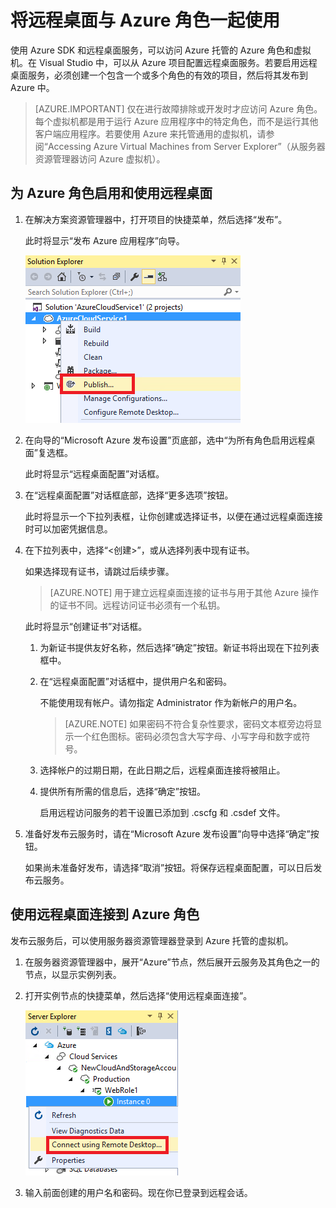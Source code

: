 <properties 
   pageTitle="对 Azure 角色使用远程桌面 | Azure"
   description="将远程桌面与 Azure 角色一起使用"
   services="visual-studio-online"
   documentationCenter="na"
   authors="TomArcher"
   manager="douge"
   editor="" />
<tags 
   ms.service="multiple"
   ms.date="04/18/2016"
   wacn.date="05/16/2016" />

# 将远程桌面与 Azure 角色一起使用

使用 Azure SDK 和远程桌面服务，可以访问 Azure 托管的 Azure 角色和虚拟机。在 Visual Studio 中，可以从 Azure 项目配置远程桌面服务。若要启用远程桌面服务，必须创建一个包含一个或多个角色的有效的项目，然后将其发布到 Azure 中。

>[AZURE.IMPORTANT] 仅在进行故障排除或开发时才应访问 Azure 角色。每个虚拟机都是用于运行 Azure 应用程序中的特定角色，而不是运行其他客户端应用程序。若要使用 Azure 来托管通用的虚拟机，请参阅“Accessing Azure Virtual Machines from Server Explorer”（从服务器资源管理器访问 Azure 虚拟机）。

## 为 Azure 角色启用和使用远程桌面

1. 在解决方案资源管理器中，打开项目的快捷菜单，然后选择“发布”。

    此时将显示“发布 Azure 应用程序”向导。

    ![云服务项目的发布命令](./media/vs-azure-tools-remote-desktop-roles/IC799161.png)

1. 在向导的“Microsoft Azure 发布设置”页底部，选中“为所有角色启用远程桌面”复选框。

    此时将显示“远程桌面配置”对话框。

1. 在“远程桌面配置”对话框底部，选择“更多选项”按钮。
 
    此时将显示一个下拉列表框，让你创建或选择证书，以便在通过远程桌面连接时可以加密凭据信息。

1. 在下拉列表中，选择“&lt;创建>”，或从选择列表中现有证书。

    如果选择现有证书，请跳过后续步骤。

    >[AZURE.NOTE] 用于建立远程桌面连接的证书与用于其他 Azure 操作的证书不同。远程访问证书必须有一个私钥。

    此时将显示“创建证书”对话框。

    1. 为新证书提供友好名称，然后选择“确定”按钮。新证书将出现在下拉列表框中。

    1. 在“远程桌面配置”对话框中，提供用户名和密码。
    
        不能使用现有帐户。请勿指定 Administrator 作为新帐户的用户名。

        >[AZURE.NOTE] 如果密码不符合复杂性要求，密码文本框旁边将显示一个红色图标。密码必须包含大写字母、小写字母和数字或符号。

    1. 选择帐户的过期日期，在此日期之后，远程桌面连接将被阻止。

    1. 提供所有所需的信息后，选择“确定”按钮。
    
        启用远程访问服务的若干设置已添加到 .cscfg 和 .csdef 文件。

1. 准备好发布云服务时，请在“Microsoft Azure 发布设置”向导中选择“确定”按钮。

    如果尚未准备好发布，请选择“取消”按钮。将保存远程桌面配置，可以日后发布云服务。

## 使用远程桌面连接到 Azure 角色

发布云服务后，可以使用服务器资源管理器登录到 Azure 托管的虚拟机。

1. 在服务器资源管理器中，展开“Azure”节点，然后展开云服务及其角色之一的节点，以显示实例列表。

1. 打开实例节点的快捷菜单，然后选择“使用远程桌面连接”。

    ![通过远程桌面连接](./media/vs-azure-tools-remote-desktop-roles/IC799162.png)

1. 输入前面创建的用户名和密码。现在你已登录到远程会话。



<!---HONumber=Mooncake_0509_2016-->